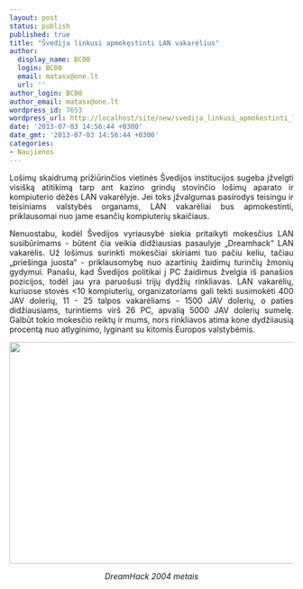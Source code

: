 ```yaml
---
layout: post
status: publish
published: true
title: "Švedija linkusi apmokęstinti LAN vakarėlius"
author:
  display_name: BC00
  login: BC00
  email: matasx@one.lt
  url: ''
author_login: BC00
author_email: matasx@one.lt
wordpress_id: 7653
wordpress_url: http://localhost/site/new/svedija_linkusi_apmokestinti_lan_vakarelius/
date: '2013-07-03 14:56:44 +0300'
date_gmt: '2013-07-03 14:56:44 +0300'
categories:
- Naujienos
---
```

<p style="text-align: justify;">
	Lo&scaron;imų skaidrumą prižiūrinčios vietinės &Scaron;vedijos institucijos sugeba įžvelgti visi&scaron;ką atitikimą tarp ant kazino grindų stovinčio lo&scaron;imų aparato ir kompiuterio dėžės LAN vakarėlyje. Jei toks įžvalgumas pasirodys teisingu ir teisiniams valstybės organams, LAN vakarėliai bus apmokestinti, priklausomai nuo jame esančių kompiuterių skaičiaus.</p>
<p style="text-align: justify;">
	Nenuostabu, kodėl &Scaron;vedijos vyriausybė siekia pritaikyti mokesčius LAN susibūrimams - būtent čia veikia didžiausias pasaulyje &bdquo;Dreamhack&ldquo; LAN vakarėlis. Už lo&scaron;imus surinkti mokesčiai skiriami tuo pačiu keliu, tačiau &bdquo;prie&scaron;inga juosta&ldquo; - priklausomybę nuo azartinių žaidimų turinčių žmonių gydymui. Pana&scaron;u, kad &Scaron;vedijos politikai į PC žaidimus žvelgia i&scaron; pana&scaron;ios pozicijos, todėl jau yra paruo&scaron;usi trijų dydžių rinkliavas. LAN vakarėlių, kuriuose stovės &lt;10 kompiuterių, organizatoriams gali tekti susimokėti 400 JAV dolerių, 11 - 25 talpos vakarėliams - 1500 JAV dolerių, o paties didžiausiams, turintiems vir&scaron; 26 PC, apvalią 5000 JAV dolerių sumelę. Galbūt tokio mokesčio reiktų ir mums, nors rinkliavos atima kone dydžiiausią procentą nuo atlyginimo, lyginant su kitomis Europos valstybėmis.</p>
<p style="text-align: justify;">
	<img alt="" src="http://technews.lt/userfiles/Winter_2004_DreamHack_LAN_Party.jpg" style="width: 520px; height: 393px;" /></p>
<p style="text-align: center;">
	<em>DreamHack 2004 metais </em></p>
